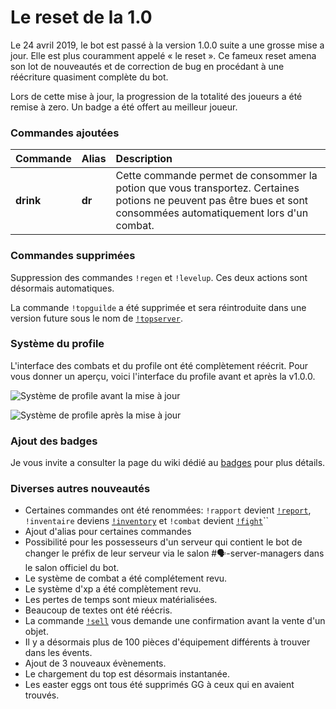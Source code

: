 # Le reset de la 1.0

Le 24 avril 2019, le bot est passé à la version 1.0.0 suite a une grosse mise a jour. Elle est plus couramment appelé « le reset ». Ce fameux reset amena son lot de nouveautés et de correction de bug en procédant à une réécriture quasiment complète du bot.

Lors de cette mise à jour, la progression de la totalité des joueurs a été remise à zero. Un badge a été offert au meilleur joueur.

### Commandes ajoutées

| Commande | Alias | Description |
| :--- | :--- | :--- |
| **drink** | **dr** | Cette commande permet de consommer la potion que vous transportez. Certaines potions ne peuvent pas être bues et sont consommées automatiquement lors d'un combat. |

### Commandes supprimées

Suppression des commandes `!regen` et `!levelup`. Ces deux actions sont désormais automatiques.

La commande `!topguilde` a été supprimée et sera réintroduite dans une version future sous le nom de [`!topserver`](../liste-des-commandes-liees-au-classement/topserver.md).

###  Système du profile

L'interface des combats et du profile ont été complètement réécrit. Pour vous donner un aperçu, voici l'interface du profile avant et après la v1.0.0.  

![Syst&#xE8;me de profile avant la mise &#xE0; jour](https://vignette.wikia.nocookie.net/draftbot/images/2/29/Screenshot_%2848%29.png/revision/latest/scale-to-width-down/617?cb=20200409185454&path-prefix=fr)

![Syst&#xE8;me de profile apr&#xE8;s la mise &#xE0; jour](https://vignette.wikia.nocookie.net/draftbot/images/f/f7/Screenshot_%2850%29.png/revision/latest?cb=20200409190521&path-prefix=fr)

### Ajout des badges 

Je vous invite a consulter la page du wiki dédié au [badges](../notions-avancees/badges.md) pour plus détails.

### Diverses autres nouveautés 

* Certaines commandes ont été renommées: `!rapport` devient [`!report`](../liste-des-commandes/report.md), `!inventaire` deviens [`!inventory`](../liste-des-commandes/inventory.md) et `!combat` devient [`!fight`](../liste-des-commandes-de-combat/fight.md)\`\`
* Ajout d'alias pour certaines commandes 
* Possibilité pour les possesseurs d'un serveur qui contient le bot de changer le préfix de leur serveur via le salon \#🗣-server-managers dans le salon officiel du bot.
* Le système de combat a été complétement revu.
* Le système d'xp a été complètement revu.
* Les pertes de temps sont mieux matérialisées.
* Beaucoup de textes ont été réécris.
* La commande [`!sell`](../liste-des-commandes/sell.md) vous demande une confirmation avant la vente d'un objet.
* Il y a désormais plus de 100 pièces d'équipement différents à trouver dans les évents.
* Ajout de 3 nouveaux évènements.
* Le chargement du top est désormais instantanée.
* Les easter eggs ont tous été supprimés GG à ceux qui en avaient trouvés.

